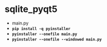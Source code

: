 # sqlite_pyqt5

- main.py
- **`pip install -q pyinstaller`**
- **`pyinstaller --onefile main.py`**
- **`pyinstaller --onefile --windowed main.py`**
